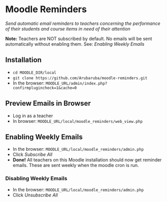 # Moodle Reminders

_Send automatic email reminders to teachers concerning the performance of their students and course items in need of their attention_

__Note:__ Teachers are NOT subscribed by default. No emails will be sent automatically without enabling them. See: _Enabling Weekly Emails_

## Installation
* `cd MOODLE_DIR/local`
* `git clone https://github.com/Arubaruba/moodle-reminders.git`
* In the browser: `MOODLE_URL/admin/index.php?confirmplugincheck=1&cache=0`

## Preview Emails in Browser
* Log in as a teacher
* In browser: `MOODLE_URL/local/moodle_reminders/web_view.php`

## Enabling Weekly Emails
* In the browser: `MOODLE_URL/local/moodle_reminders/admin.php`
* Click _Subscribe All_
* __Done!__ All teachers on this Moodle installation should now get reminder emails. These are sent weekly when the moodle cron is run. 

### Disabling Weekly Emails
* In the browser: `MOODLE_URL/local/moodle_reminders/admin.php`
* Click _Unsubscribe All_
